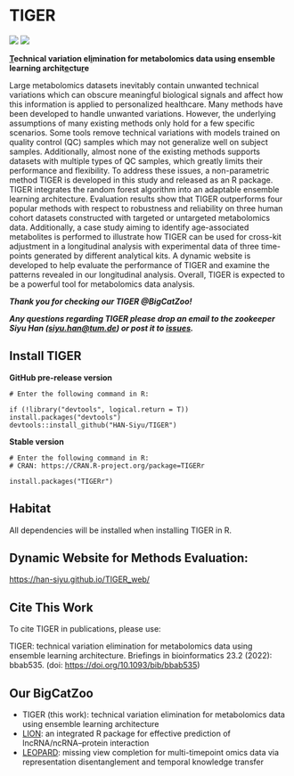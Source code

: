 # TIGER
[![](https://cranlogs.r-pkg.org/badges/grand-total/TIGERr)](https://cranlogs.r-pkg.org/badges/grand-total/TIGERr) [![](https://cranlogs.r-pkg.org/badges/TIGERr)](https://cran.r-project.org/package=TIGERr)

**<ins>T</ins>echnical variation el<ins>i</ins>mination for metabolomics data using ensemble learnin<ins>g</ins> archit<ins>e</ins>ctu<ins>r</ins>e**

Large metabolomics datasets inevitably contain unwanted technical variations which can obscure meaningful biological signals and affect how this information is applied to personalized healthcare. Many methods have been developed to handle unwanted variations. However, the underlying assumptions of many existing methods only hold for a few specific scenarios. Some tools remove technical variations with models trained on quality control (QC) samples which may not generalize well on subject samples. Additionally, almost none of the existing methods supports datasets with multiple types of QC samples, which greatly limits their performance and flexibility. To address these issues, a non-parametric method TIGER is developed in this study and released as an R package. TIGER integrates the random forest algorithm into an adaptable ensemble learning architecture. Evaluation results show that TIGER outperforms four popular methods with respect to robustness and reliability on three human cohort datasets constructed with targeted or untargeted metabolomics data. Additionally, a case study aiming to identify age-associated metabolites is performed to illustrate how TIGER can be used for cross-kit adjustment in a longitudinal analysis with experimental data of three time-points generated by different analytical kits. A dynamic website is developed to help evaluate the performance of TIGER and examine the patterns revealed in our longitudinal analysis. Overall, TIGER is expected to be a powerful tool for metabolomics data analysis.

***Thank you for checking our TIGER @BigCatZoo!***

***Any questions regarding TIGER please drop an email to the zookeeper Siyu Han (siyu.han@tum.de) or post it to [issues](https://github.com/HAN-Siyu/TIGER/issues).***


## Install TIGER 

**GitHub pre-release version**

```
# Enter the following command in R:

if (!library("devtools", logical.return = T)) install.packages("devtools")
devtools::install_github("HAN-Siyu/TIGER")
```

**Stable version**

```
# Enter the following command in R:
# CRAN: https://CRAN.R-project.org/package=TIGERr

install.packages("TIGERr")
```

## Habitat

All dependencies will be installed when installing TIGER in R.


## Dynamic Website for Methods Evaluation:
https://han-siyu.github.io/TIGER_web/


## Cite This Work

To cite TIGER in publications, please use:

TIGER: technical variation elimination for metabolomics data using ensemble learning architecture. Briefings in bioinformatics 23.2 (2022): bbab535. (doi: https://doi.org/10.1093/bib/bbab535)


## Our BigCatZoo

- TIGER (this work): technical variation elimination for metabolomics data using ensemble learning architecture
- [LION](https://github.com/HAN-Siyu/LION): an integrated R package for effective prediction of lncRNA/ncRNA–protein interaction
- [LEOPARD](https://github.com/HAN-Siyu/LEOPARD): missing view completion for multi-timepoint omics data via representation disentanglement and temporal knowledge transfer
